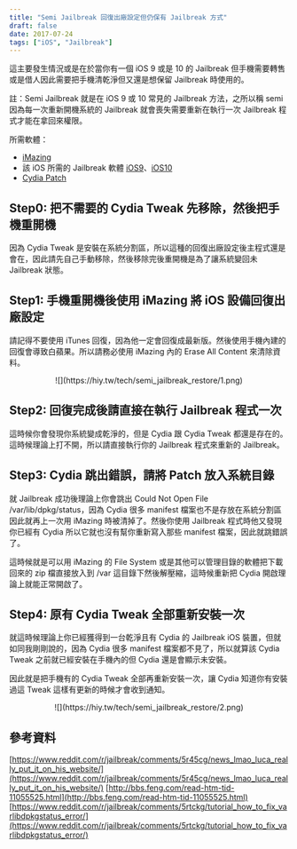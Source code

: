 ```yaml
---
title: "Semi Jailbreak 回復出廠設定但仍保有 Jailbreak 方式"
draft: false
date: 2017-07-24
tags: ["iOS", "Jailbreak"]
---
```



這主要發生情況或是在於當你有一個 iOS 9 或是 10 的 Jailbreak 但手機需要轉售或是借人因此需要把手機清乾淨但又還是想保留 Jailbreak 時使用的。

註：Semi Jailbreak 就是在 iOS 9 或 10 常見的 Jailbreak 方法，之所以稱 semi 因為每一次重新開機系統的 Jailbreak 就會喪失需要重新在執行一次 Jailbreak 程式才能在拿回來權限。

<!--more-->

所需軟體：

* [iMazing](https://imazing.com/)
* 該 iOS 所需的 Jailbreak 軟體 [iOS9](http://en.pangu.io/help.html)、[iOS10](https://www.reddit.com/r/jailbreak/comments/5r45cg/news_lmao_luca_really_put_it_on_his_website/)
* [Cydia Patch](https://mega.nz/#!tptRATha!3k5mV8S4Jusm3S2QqsnVXDVxuz0nsoDsTprmgjK09pY)

## Step0: 把不需要的 Cydia Tweak 先移除，然後把手機重開機

因為 Cydia Tweak 是安裝在系統分割區，所以這種的回復出廠設定後主程式還是會在，因此請先自己手動移除，然後移除完後重開機是為了讓系統變回未 Jailbreak 狀態。

## Step1: 手機重開機後使用 iMazing 將 iOS 設備回復出廠設定

請記得不要使用 iTunes 回復，因為他一定會回復成最新版。然後使用手機內建的回復會導致白蘋果。所以請務必使用 iMazing 內的 Erase All Content 來清除資料。

<center>
![](https://hiy.tw/tech/semi_jailbreak_restore/1.png)
</center>

## Step2: 回復完成後請直接在執行 Jailbreak 程式一次

這時候你會發現你系統變成乾淨的，但是 Cydia 跟 Cydia Tweak 都還是存在的。這時候理論上打不開，所以請直接執行你的 Jailbreak 程式來重新的 Jailbreak。

## Step3: Cydia 跳出錯誤，請將 Patch 放入系統目錄

就 Jailbreak 成功後理論上你會跳出 Could Not Open File /var/lib/dpkg/status，因為 Cydia 很多 manifest 檔案也不是存放在系統分割區因此就再上一次用 iMazing 時被清掉了。然後你使用 Jailbreak 程式時他又發現你已經有 Cydia 所以它就也沒有幫你重新寫入那些 manifest 檔案，因此就跳錯誤了。

這時候就是可以用 iMazing 的 File System 或是其他可以管理目錄的軟體把下載回來的 zip 檔直接放入到 /var 這目錄下然後解壓縮，這時候重新把 Cydia 開啟理論上就能正常開啟了。


## Step4: 原有 Cydia Tweak 全部重新安裝一次

就這時候理論上你已經獲得到一台乾淨且有 Cydia 的 Jailbreak iOS 裝置，但就如同我剛剛說的，因為 Cydia 很多 manifest 檔案都不見了，所以就算該 Cydia Tweak 之前就已經安裝在手機內的但 Cydia 還是會顯示未安裝。

因此就是把手機有的 Cydia Tweak 全部再重新安裝一次，讓 Cydia 知道你有安裝過這 Tweak 這樣有更新的時候才會收到通知。

<center>
![](https://hiy.tw/tech/semi_jailbreak_restore/2.png)
</center>


## 參考資料


[https://www.reddit.com/r/jailbreak/comments/5r45cg/news_lmao_luca_really_put_it_on_his_website/](https://www.reddit.com/r/jailbreak/comments/5r45cg/news_lmao_luca_really_put_it_on_his_website/)
[http://bbs.feng.com/read-htm-tid-11055525.html](http://bbs.feng.com/read-htm-tid-11055525.html)
[https://www.reddit.com/r/jailbreak/comments/5rtckg/tutorial_how_to_fix_varlibdpkgstatus_error/](https://www.reddit.com/r/jailbreak/comments/5rtckg/tutorial_how_to_fix_varlibdpkgstatus_error/)




